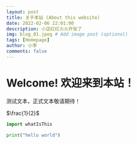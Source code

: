 ```yaml
---
layout: post
title: 关于本站 (About this website)
date: 2022-02-06 22:01:00
description: 小店红红火火开张了
img: blog_01.jpeg # Add image post (optional)
tags: [Homepage]
author: 小李
comments: false
---
```


# Welcome! 欢迎来到本站！

测试文本，正式文本敬请期待！

$\frac{1}{2}$

```python
import whatIsThis

print("hello world")
```